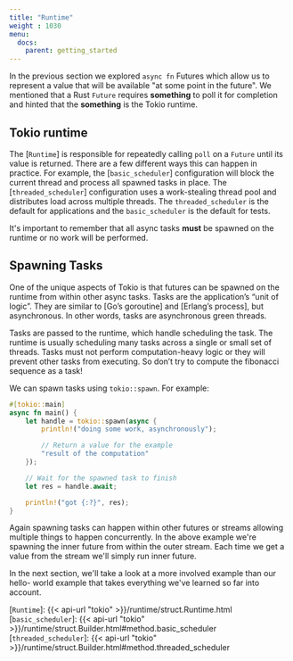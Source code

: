 ```yaml
---
title: "Runtime"
weight : 1030
menu:
  docs:
    parent: getting_started
---
```


In the previous section we explored `async fn` Futures which allow us to represent
a value that will be available "at some point in the future". We mentioned that
a Rust `Future` requires **something** to poll it for completion and hinted that
the **something** is the Tokio runtime.

## Tokio runtime

The [`Runtime`] is responsible for repeatedly calling `poll` on a `Future` until
its value is returned. There are a few different ways this can happen in
practice. For example, the [`basic_scheduler`] configuration will block the
current thread and process all spawned tasks in place. The
[`threaded_scheduler`] configuration uses a work-stealing thread pool and
distributes load across multiple threads. The `threaded_scheduler` is the
default for applications and the `basic_scheduler` is the default for tests.

It's important to remember that all async tasks **must** be spawned on the
runtime or no work will be performed.

## Spawning Tasks

One of the unique aspects of Tokio is that futures can be spawned on the runtime
from within other async tasks. Tasks are the application’s “unit of logic”.
They are similar to [Go’s goroutine] and [Erlang’s process], but asynchronous.
In other words, tasks are asynchronous green threads.

Tasks are passed to the runtime, which handle scheduling the task. The runtime
is usually scheduling many tasks across a single or small set of threads. Tasks
must not perform computation-heavy logic or they will prevent other tasks from
executing. So don’t try to compute the fibonacci sequence as a task!

We can spawn tasks using `tokio::spawn`. For example:

```rust
#[tokio::main]
async fn main() {
    let handle = tokio::spawn(async {
        println!("doing some work, asynchronously");

        // Return a value for the example
        "result of the computation"
    });

    // Wait for the spawned task to finish
    let res = handle.await;

    println!("got {:?}", res);
}
```

Again spawning tasks can happen within other futures or streams allowing
multiple things to happen concurrently. In the above example we're spawning the
inner future from within the outer stream. Each time we get a value from the
stream we'll simply run inner future.

In the next section, we'll take a look at a more involved example than our hello-
world example that takes everything we've learned so far into account.

[`Runtime`]: {{< api-url "tokio" >}}/runtime/struct.Runtime.html
[`basic_scheduler`]: {{< api-url "tokio" >}}/runtime/struct.Builder.html#method.basic_scheduler
[`threaded_scheduler`]: {{< api-url "tokio" >}}/runtime/struct.Builder.html#method.threaded_scheduler
